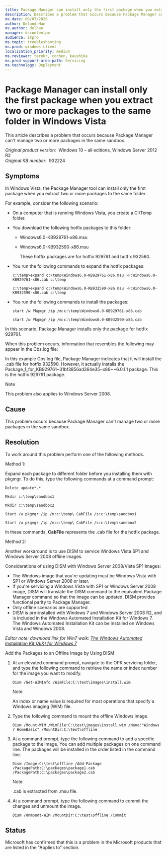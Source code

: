 ```yaml
---
title: Package Manager can install only the first package when you extract two or more packages to the same folder in Windows Vista
description: Describes a problem that occurs because Package Manager can't manage two or more packages in the same sandbox. To resolve this problem, don't expand two or more packages to the same folder. Or, create a different sandbox for each package.
ms.date: 09/07/2020
author: Deland-Han
ms.author: delhan
manager: dscontentpm
audience: itpro
ms.topic: troubleshooting
ms.prod: windows-client
localization_priority: medium
ms.reviewer: tarekr, cochen, kaushika
ms.prod-support-area-path: Servicing
ms.technology: Deployment
---
```

# Package Manager can install only the first package when you extract two or more packages to the same folder in Windows Vista

This article describes a problem that occurs because Package Manager can't manage two or more packages in the same sandbox.

_Original product version:_ &nbsp;Windows 10 – all editions, Windows Server 2012 R2  
_Original KB number:_ &nbsp;932224

## Symptoms

In Windows Vista, the Package Manager tool can install only the first package when you extract two or more packages to the same folder.

For example, consider the following scenario:

- On a computer that is running Windows Vista, you create a C:\Temp folder.
- You download the following hotfix packages to this folder:

  - Windows6.0-KB929761-x86.msu
  - Windows6.0-KB932590-x86.msu

    These hotfix packages are for hotfix 929761 and hotfix 932590.
- You run the following commands to expand the hotfix packages:

    ```console
    c:\temp>expand c:\temp\Windows6.0-KB929761-x86.msu -F:Windows6.0-KB929761-x86.cab c:\temp

    c:\temp>expand c:\temp\Windows6.0-KB932590-x86.msu -F:Windows6.0-KB932590-x86.cab c:\temp
    ```

- You run the following commands to install the packages:

    ```console
    start /w Pkgmgr /ip /m:c:\temp\Windows6.0-KB929761-x86.cab

    start /w Pkgmgr /ip /m:c:\temp\Windows6.0-KB932590-x86.cab
    ```

In this scenario, Package Manager installs only the package for hotfix 929761.

When this problem occurs, information that resembles the following may appear in the Cbs.log file:

In this example Cbs.log file, Package Manager indicates that it will install the .cab file for hotfix 932590. However, it actually installs the Package_1_for_KB929761~31bf3856ad364e35~x86~~6.0.1.1 package. This is the hotfix 929761 package.

> [!NOTE]
> This problem also applies to Windows Server 2008.

## Cause

This problem occurs because Package Manager can't manage two or more packages in the same sandbox.

## Resolution

To work around this problem perform one of the following methods.

Method 1:

Expand each package to different folder before you installing them with pkgmgr. To do this, type the following commands at a command prompt:

```console
Delete update*.*

Mkdir c:\temp\sandbox1

Mkdir c:\temp\sandbox2

Start /w pkgmgr /ip /m:c:\temp\ CabFile /s:c:\temp\sandbox1

Start /w pkgmgr /ip /m:c:\temp\ CabFile /s:c:\temp\sandbox2
```

In these commands, **CabFile** represents the .cab file for the hotfix package.

Method 2:

Another workaround is to use DISM to service Windows Vista SP1 and Windows Server 2008 offline images.

Considerations of using DISM with Windows Server 2008/Vista SP1 Images:  

- The Windows image that you're updating must be Windows Vista with SP1 or Windows Server 2008 or later.
- If you're servicing a Windows Vista with SP1 or Windows Server 2008 image, DISM will translate the DISM command to the equivalent Package Manager command so that the image can be updated. DISM provides functional parity to Package Manager.
- Only offline scenarios are supported
- DISM is pre-installed with Windows 7 and Windows Server 2008 R2, and is included in the Windows Automated Installation Kit for Windows 7. The Windows Automated Installation Kit can be installed on Windows Vista and Windows 2008.

*Editor note: download link for Win7 waik: [The Windows Automated Installation Kit (AIK) for Windows 7](https://www.microsoft.com/download/details.aspx?id=5753)*

Add the Packages to an Offline Image by Using DISM

1. At an elevated command prompt, navigate to the OPK servicing folder, and type the following command to retrieve the name or index number for the image you want to modify.

    ```console
    Dism /Get-WIMInfo /WimFile:C:\test\images\install.wim
    ```

    > [!NOTE]
    > An index or name value is required for most operations that specify a Windows imaging (WIM) file.

2. Type the following command to mount the offline Windows image.

    ```console
    Dism /Mount-WIM /WimFile:C:\test\images\install.wim /Name:"Windows 7 HomeBasic" /MountDir:C:\test\offline
    ```

3. At a command prompt, type the following command to add a specific package to the image. You can add multiple packages on one command line. The packages will be installed in the order listed in the command line.

    ```console
    Dism /Image:C:\test\offline /Add-Package /PackagePath:C:\packages\package1.cab /PackagePath:C:\packages\package2.cab
    ```

    > [!NOTE]
    > .cab is extracted from .msu file.

4. At a command prompt, type the following command to commit the changes and unmount the image.

    ```console
    Dism /Unmount-WIM /MountDir:C:\test\offline /Commit
    ```

## Status

Microsoft has confirmed that this is a problem in the Microsoft products that are listed in the "Applies to" section.
